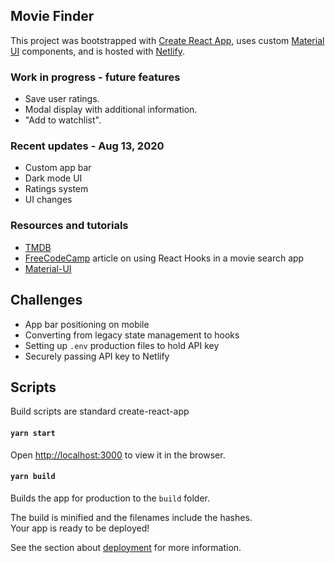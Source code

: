## Movie Finder

This project was bootstrapped with [Create React App](https://github.com/facebook/create-react-app), uses custom [Material UI](https://material-ui.com/) components, and is hosted with [Netlify](https://super-movie-finder.netlify.app/).


### Work in progress - future features
- Save user ratings.
- Modal display with additional information.
- "Add to watchlist". 


### Recent updates - Aug 13, 2020
- Custom app bar
- Dark mode UI 
- Ratings system
- UI changes

### Resources and tutorials
- [TMDB](https://developers.themoviedb.org/3/getting-started/images)
- [FreeCodeCamp](https://www.freecodecamp.org/news/how-to-build-a-movie-search-app-using-react-hooks-24eb72ddfaf7/) article on using React Hooks in a movie search app
- [Material-UI](https://material-ui.com/)

## Challenges
- App bar positioning on mobile
- Converting from legacy state management to hooks
- Setting up ```.env``` production files to hold API key
- Securely passing API key to Netlify 

## Scripts

Build scripts are standard create-react-app

#### `yarn start`

Open [http://localhost:3000](http://localhost:3000) to view it in the browser.

#### `yarn build`

Builds the app for production to the `build` folder.<br />

The build is minified and the filenames include the hashes.<br />
Your app is ready to be deployed!

See the section about [deployment](https://facebook.github.io/create-react-app/docs/deployment) for more information.
